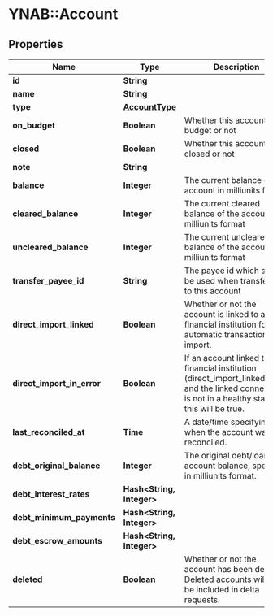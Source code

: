 # YNAB::Account

## Properties

| Name | Type | Description | Notes |
| ---- | ---- | ----------- | ----- |
| **id** | **String** |  |  |
| **name** | **String** |  |  |
| **type** | [**AccountType**](AccountType.md) |  |  |
| **on_budget** | **Boolean** | Whether this account is on budget or not |  |
| **closed** | **Boolean** | Whether this account is closed or not |  |
| **note** | **String** |  | [optional] |
| **balance** | **Integer** | The current balance of the account in milliunits format |  |
| **cleared_balance** | **Integer** | The current cleared balance of the account in milliunits format |  |
| **uncleared_balance** | **Integer** | The current uncleared balance of the account in milliunits format |  |
| **transfer_payee_id** | **String** | The payee id which should be used when transferring to this account |  |
| **direct_import_linked** | **Boolean** | Whether or not the account is linked to a financial institution for automatic transaction import. | [optional] |
| **direct_import_in_error** | **Boolean** | If an account linked to a financial institution (direct_import_linked&#x3D;true) and the linked connection is not in a healthy state, this will be true. | [optional] |
| **last_reconciled_at** | **Time** | A date/time specifying when the account was last reconciled. | [optional] |
| **debt_original_balance** | **Integer** | The original debt/loan account balance, specified in milliunits format. | [optional] |
| **debt_interest_rates** | **Hash&lt;String, Integer&gt;** |  | [optional] |
| **debt_minimum_payments** | **Hash&lt;String, Integer&gt;** |  | [optional] |
| **debt_escrow_amounts** | **Hash&lt;String, Integer&gt;** |  | [optional] |
| **deleted** | **Boolean** | Whether or not the account has been deleted.  Deleted accounts will only be included in delta requests. |  |

